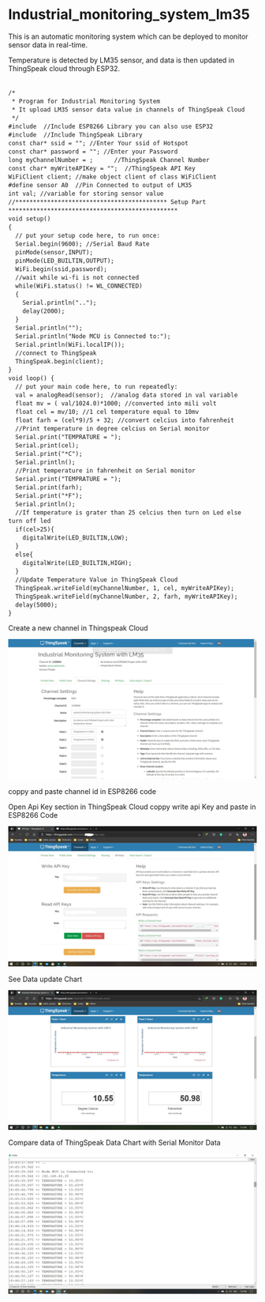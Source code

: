 # Industrial_monitoring_system_lm35
<p>This is an automatic monitoring system which can be deployed to monitor sensor data in real-time.</p>
<p>Temperature is detected by LM35 sensor, and data is then updated in ThingSpeak cloud through ESP32.</p>

<div>
<code>  
/*
 * Program for Industrial Monitoring System
 * It upload LM35 sensor data value in channels of ThingSpeak Cloud
 */
#include<ESP8266WiFi.h>  //Include ESP8266 Library you can also use ESP32
#include<ThingSpeak.h>  //Include ThingSpeak Library
const char* ssid = ""; //Enter Your ssid of Hotspot
const char* password = ""; //Enter your Password
long myChannelNumber = ;      //ThingSpeak Channel Number  
const char* myWriteAPIKey = "";  //ThingSpeak API Key  
WiFiClient client; //make object client of class WiFiClient
#define sensor A0  //Pin Connected to output of LM35 
int val; //variable for storing sensor value
//******************************************* Setup Part ************************************************
void setup() 
{
  // put your setup code here, to run once:
  Serial.begin(9600); //Serial Baud Rate
  pinMode(sensor,INPUT); 
  pinMode(LED_BUILTIN,OUTPUT);
  WiFi.begin(ssid,password);
  //wait while wi-fi is not connected
  while(WiFi.status() != WL_CONNECTED)
  {
    Serial.println("..");
    delay(2000);
  }
  Serial.println("");
  Serial.println("Node MCU is Connected to:");
  Serial.println(WiFi.localIP());
  //connect to ThingSpeak
  ThingSpeak.begin(client);
}
void loop() {
  // put your main code here, to run repeatedly:
  val = analogRead(sensor);  //analog data stored in val variable
  float mv = ( val/1024.0)*1000; //converted into mili volt
  float cel = mv/10; //1 cel temperature equal to 10mv 
  float farh = (cel*9)/5 + 32; //convert celcius into fahrenheit
  //Print temperature in degree celcius on Serial monitor
  Serial.print("TEMPRATURE = ");
  Serial.print(cel);
  Serial.print("*C");
  Serial.println();
  //Print temperature in fahrenheit on Serial monitor
  Serial.print("TEMPRATURE = ");
  Serial.print(farh);
  Serial.print("*F");
  Serial.println();
  //If temperature is grater than 25 celcius then turn on Led else turn off led
  if(cel>25){
    digitalWrite(LED_BUILTIN,LOW);
  }
  else{
    digitalWrite(LED_BUILTIN,HIGH);
  }
  //Update Temperature Value in ThingSpeak Cloud
  ThingSpeak.writeField(myChannelNumber, 1, cel, myWriteAPIKey);
  ThingSpeak.writeField(myChannelNumber, 2, farh, myWriteAPIKey);
  delay(5000);
}
</code>
</div>

  <div>
  <p>Create a new channel in Thingspeak Cloud</p>
  <img src = "https://github.com/abhisheksharma1310/industrial_monitoring_system_lm35/blob/main/Channel%20Setting.jpg">
              <p>coppy and paste channel id in ESP8266 code</p>            

  </div>              


  <div>
              <p>Open Api Key section in ThingSpeak Cloud coppy write api Key and paste in ESP8266 Code</p>
              <img src = "https://github.com/abhisheksharma1310/industrial_monitoring_system_lm35/blob/main/API%20Keys-masked.jpg">

  </div>


  <div>
  <p>See Data update Chart</p>
  <img src = "https://github.com/abhisheksharma1310/industrial_monitoring_system_lm35/blob/main/Data%20Update%20Chart.jpg">
  </div>


  <div>
  <p>Compare data of ThingSpeak Data Chart with Serial Monitor Data</p>
  <img src = "https://github.com/abhisheksharma1310/industrial_monitoring_system_lm35/blob/main/Serial%20Monitor.jpg">
  </div>  
     
